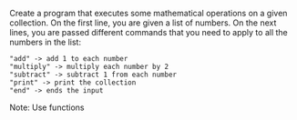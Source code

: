 Create a program that executes some mathematical operations on a given collection. On the first line, you are given a list of numbers. On the next lines, you are passed different commands that you need to apply to all the numbers in the list:

	"add" -> add 1 to each number
	"multiply" -> multiply each number by 2
	"subtract" -> subtract 1 from each number
	"print" -> print the collection
	"end" -> ends the input 
  
Note: Use functions

